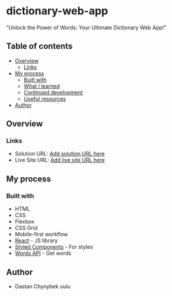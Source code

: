 # dictionary-web-app
"Unlock the Power of Words: Your Ultimate Dictionary Web App!"

## Table of contents
- [Overview](#overview)
  - [Links](#links)
- [My process](#my-process)
  - [Built with](#built-with)
  - [What I learned](#what-i-learned)
  - [Continued development](#continued-development)
  - [Useful resources](#useful-resources)
- [Author](#author)

## Overview

### Links

- Solution URL: [Add solution URL here](https://github.com/xypxzy/dictionary-web-app)
- Live Site URL: [Add live site URL here](https://wordsense.netlify.app/)

## My process

### Built with

- HTML
- CSS
- Flexbox
- CSS Grid
- Mobile-first workflow
- [React](https://reactjs.org/) - JS library
- [Styled Components](https://styled-components.com/) - For styles
- [Words API](https://dictionaryapi.com/) - Get words

## Author

- Dastan Chynybek uulu
